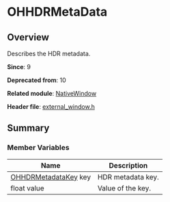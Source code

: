 # OHHDRMetaData
<!--Kit: ArkGraphics 2D-->
<!--Subsystem: Graphics-->
<!--Owner: @Felix-fangyang; @li_hui180; @dingpy-->
<!--Designer: @conan13234-->
<!--Tester: @nobuggers-->
<!--Adviser: @ge-yafang-->
## **Overview**

Describes the HDR metadata.

**Since**: 9

**Deprecated from**: 10

**Related module**: [NativeWindow](capi-nativewindow.md)

**Header file**: [external_window.h](capi-external-window-h.md)

## Summary

### Member Variables

| Name                                                        | Description             |
| ------------------------------------------------------------ | ----------------- |
| [OHHDRMetadataKey](capi-external-window-h.md#ohhdrmetadatakey) key | HDR metadata key.|
| float value                                                  | Value of the key. |
